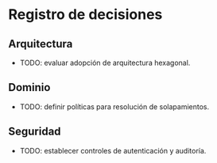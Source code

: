 # Registro de decisiones

## Arquitectura
- TODO: evaluar adopción de arquitectura hexagonal.

## Dominio
- TODO: definir políticas para resolución de solapamientos.

## Seguridad
- TODO: establecer controles de autenticación y auditoría.
